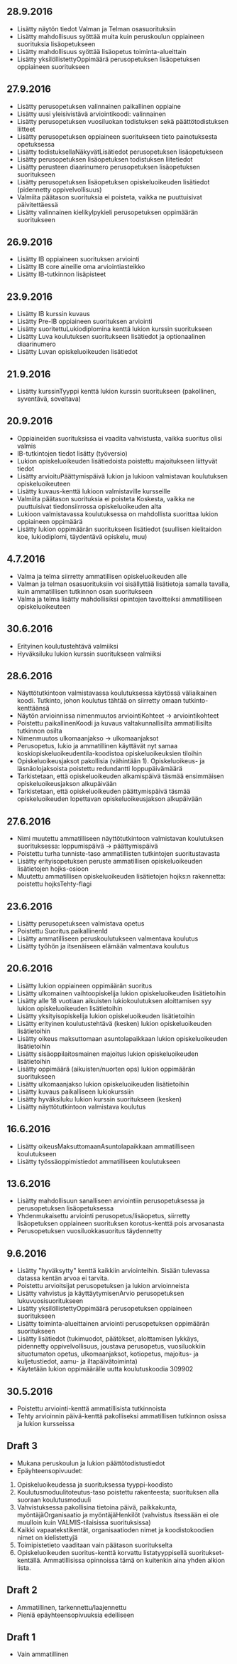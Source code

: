 ## 28.9.2016
- Lisätty näytön tiedot Valman ja Telman osasuorituksiin
- Lisätty mahdollisuus syöttää muita kuin peruskoulun oppiaineen suorituksia lisäopetukseen
- Lisätty mahdollisuus syöttää lisäopetus toiminta-alueittain
- Lisätty yksilöllistettyOppimäärä perusopetuksen lisäopetuksen oppiaineen suoritukseen

## 27.9.2016
- Lisätty perusopetuksen valinnainen paikallinen oppiaine
- Lisätty uusi yleisivistävä arviointikoodi: valinnainen
- Lisätty perusopetuksen vuosiluokan todistuksen sekä päättötodistuksen liitteet
- Lisätty perusopetuksen oppiaineen suoritukseen tieto painotuksesta opetuksessa
- Lisätty todistuksellaNäkyvätLisätiedot perusopetuksen lisäopetukseen
- Lisätty perusopetuksen lisäopetuksen todistuksen liitetiedot
- Lisätty perusteen diaarinumero perusopetuksen lisäopetuksen suoritukseen
- Lisätty perusopetuksen lisäopetuksen opiskeluoikeuden lisätiedot (pidennetty oppivelvollisuus)
- Valmiita päätason suorituksia ei poisteta, vaikka ne puuttuisivat päivitettäessä
- Lisätty valinnainen kielikylpykieli perusopetuksen oppimäärän suoritukseen

## 26.9.2016
- Lisätty IB oppiaineen suorituksen arviointi
- Lisätty IB core aineille oma arviointiasteikko
- Lisätty IB-tutkinnon lisäpisteet

## 23.9.2016
- Lisätty IB kurssin kuvaus
- Lisätty Pre-IB oppiaineen suorituksen arviointi
- Lisätty suoritettuLukiodiplomina kenttä lukion kurssin suoritukseen
- Lisätty Luva koulutuksen suoritukseen lisätiedot ja optionaalinen diaarinumero
- Lisätty Luvan opiskeluoikeuden lisätiedot

## 21.9.2016
- Lisätty kurssinTyyppi kenttä lukion kurssin suoritukseen (pakollinen, syventävä, soveltava)

## 20.9.2016
- Oppiaineiden suorituksissa ei vaadita vahvistusta, vaikka suoritus olisi valmis
- IB-tutkintojen tiedot lisätty (työversio)
- Lukion opiskeluoikeuden lisätiedoista poistettu majoitukseen liittyvät tiedot
- Lisätty arvioituPäättymispäivä lukion ja lukioon valmistavan koulutuksen opiskeluoikeuteen
- Lisätty kuvaus-kenttä lukioon valmistaville kursseille
- Valmiita päätason suorituksia ei poisteta Koskesta, vaikka ne puuttuisivat tiedonsiirrossa opiskeluoikeuden alta
- Lukioon valmistavassa koulutuksessa on mahdollista suorittaa lukion oppiaineen oppimäärä
- Lisätty lukion oppimäärän suoritukseen lisätiedot (suullisen kielitaidon koe, lukiodiplomi, täydentävä opiskelu, muu)

## 4.7.2016
- Valma ja telma siirretty ammatillisen opiskeluoikeuden alle
- Valman ja telman osasuorituksiin voi sisällyttää lisätietoja samalla tavalla, kuin ammatillisen tutkinnon osan suoritukseen
- Valma ja telma lisätty mahdollisiksi opintojen tavoitteiksi ammatilliseen opiskeluoikeuteen

## 30.6.2016

- Erityinen koulutustehtävä valmiiksi
- Hyväksiluku lukion kurssin suoritukseen valmiiksi

## 28.6.2016

- Näyttötutkintoon valmistavassa koulutuksessa käytössä väliaikainen koodi. Tutkinto, johon koulutus tähtää on siirretty omaan tutkinto-kenttäänsä
- Näytön arvioinnissa nimenmuutos arviointiKohteet -> arviointikohteet
- Poistettu paikallinenKoodi ja kuvaus valtakunnallisilta ammatillisilta tutkinnon osilta
- Nimenmuutos ulkomaanjakso -> ulkomaanjaksot
- Perusopetus, lukio ja ammatillinen käyttävät nyt samaa koskiopiskeluoikeudentila-koodistoa opiskeluoikeuksien tiloihin
- Opiskeluoikeusjaksot pakollisia (vähintään 1). Opiskeluoikeus- ja läsnäolojaksoista poistettu redundantti loppupäivämäärä
- Tarkistetaan, että opiskeluoikeuden alkamispäivä täsmää ensimmäisen opiskeluoikeusjakson alkupäivään
- Tarkistetaan, että opiskeluoikeuden päättymispäivä täsmää opiskeluoikeuden lopettavan opiskeluoikeusjakson alkupäivään

## 27.6.2016

- Nimi muutettu ammatilliseen näyttötutkintoon valmistavan koulutuksen suorituksessa: loppumispäivä -> päättymispäivä
- Poistettu turha tunniste-taso ammatillisten tutkintojen suoritustavasta
- Lisätty erityisopetuksen peruste ammatillisen opiskeluoikeuden lisätietojen hojks-osioon
- Muutettu ammatillisen opiskeluoikeuden lisätietojen hojks:n rakennetta: poistettu hojksTehty-flagi

## 23.6.2016

- Lisätty perusopetukseen valmistava opetus
- Poistettu Suoritus.paikallinenId
- Lisätty ammatilliseen peruskoulutukseen valmentava koulutus
- Lisätty työhön ja itsenäiseen elämään valmentava koulutus

## 20.6.2016
- Lisätty lukion oppiaineen oppimäärän suoritus
- Lisätty ulkomainen vaihtoopiskelija lukion opiskeluoikeuden lisätietoihin
- Lisätty alle 18 vuotiaan aikuisten lukiokoulutuksen aloittamisen syy lukion opiskeluoikeuden lisätietoihin
- Lisätty yksityisopiskelija lukion opiskeluoikeuden lisätietoihin
- Lisätty erityinen koulutustehtävä (kesken) lukion opiskeluoikeuden lisätietoihin
- Lisätty oikeus maksuttomaan asuntolapaikkaan lukion opiskeluoikeuden lisätietoihin
- Lisätty sisäoppilaitosmainen majoitus lukion opiskeluoikeuden lisätietoihin
- Lisätty oppimäärä (aikuisten/nuorten ops) lukion oppimäärän suoritukseen
- Lisätty ulkomaanjakso lukion opiskeluoikeuden lisätietoihin
- Lisätty kuvaus paikalliseen lukiokurssiin
- Lisätty hyväksiluku lukion kurssin suoritukseen (kesken)
- Lisätty näyttötutkintoon valmistava koulutus

## 16.6.2016

- Lisätty oikeusMaksuttomaanAsuntolapaikkaan ammatilliseen koulutukseen
- Lisätty työssäoppimistiedot ammatilliseen koulutukseen

## 13.6.2016

- Lisätty mahdollisuun sanalliseen arviointiin perusopetuksessa ja perusopetuksen lisäopetuksessa
- Yhdenmukaisettu arviointi perusopetus/lisäopetus, siirretty lisäopetuksen oppiaineen suorituksen korotus-kenttä pois arvosanasta
- Perusopetuksen vuosiluokkasuoritus täydennetty

## 9.6.2016

- Lisätty "hyväksytty" kenttä kaikkiin arviointeihin. Sisään tulevassa datassa kentän arvoa ei tarvita.
- Poistettu arvioitsijat perusopetuksen ja lukion arvioinneista
- Lisätty vahvistus ja käyttäytymisenArvio perusopetuksen lukuvuosisuoritukseen
- Lisätty yksilöllistettyOppimäärä perusopetuksen oppiaineen suoritukseen
- Lisätty toiminta-alueittainen arviointi perusopetuksen oppimäärän suoritukseen
- Lisätty lisätiedot (tukimuodot, päätökset, aloittamisen lykkäys, pidennetty oppivelvollisuus, joustava perusopetus, vuosiluokkiin situotumaton opetus, ulkomaanjaksot, kotiopetus, majoitus- ja kuljetustiedot, aamu- ja iltapäivätoiminta)
- Käytetään lukion oppimäärälle uutta koulutuskoodia 309902

## 30.5.2016

- Poistettu arviointi-kenttä ammatillisista tutkinnoista
- Tehty arvioinnin päivä-kenttä pakolliseksi ammatillisen tutkinnon osissa ja lukion kursseissa

## Draft 3

- Mukana peruskoulun ja lukion päättötodistustiedot
- Epäyhteensopivuudet:

1. Opiskeluoikeudessa ja suorituksessa tyyppi-koodisto
2. Koulutusmoduulitoteutus-taso poistettu rakenteesta; suorituksen alla suoraan koulutusmoduuli
3. Vahvistuksessa pakollisina tietoina päivä, paikkakunta, myöntäjäOrganisaatio ja myöntäjäHenkilöt (vahvistus itsessään ei ole muulloin kuin VALMIS-tilaisissa suorituksissa)
4. Kaikki vapaatekstikentät, organisaatioden nimet ja koodistokoodien nimet on kielistettyjä
5. Toimipistetieto vaaditaan vain päätason suoritukselta
6. Opiskeluoikeuden suoritus-kenttä korvattu listatyyppisellä suoritukset-kentällä. Ammatillisissa opinnoissa tämä on kuitenkin aina yhden alkion lista.

## Draft 2

- Ammatillinen, tarkennettu/laajennettu
- Pieniä epäyhteensopivuuksia edelliseen

## Draft 1

- Vain ammatillinen
